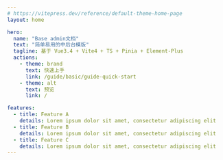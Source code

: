 ```yaml
---
# https://vitepress.dev/reference/default-theme-home-page
layout: home

hero:
  name: "Base admin文档"
  text: "简单易用的中后台模版"
  tagline: 基于 Vue3.4 + Vite4 + TS + Pinia + Element-Plus
  actions:
    - theme: brand
      text: 快速上手
      link: /guide/basic/guide-quick-start
    - theme: alt
      text: 预览
      link: /

features:
  - title: Feature A
    details: Lorem ipsum dolor sit amet, consectetur adipiscing elit
  - title: Feature B
    details: Lorem ipsum dolor sit amet, consectetur adipiscing elit
  - title: Feature C
    details: Lorem ipsum dolor sit amet, consectetur adipiscing elit
---
```


